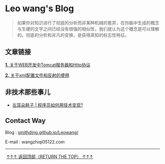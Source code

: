 # Leo wang's Blog



> 如果你对知识进行了彻底的分析而非某种机械的套弄，在你脑中生成的概念与生硬的文字之间已经没有很强的相似性，我们就认为这个概念是可以理解的。彻底的分析和非凡的变换，是获得真知的标志性特征。 



## 文章链接



[**1.** 关于WEB开发中Tomcat服务器和Http协议](https://github.com/Smithding/Leowang/tree/master/Document/day1827.md )

[**2.** 关于xml配置文件和反射的使用](https://github.com/Smithding/Leowang/tree/master/Document/day1829.md)



## 非技术那些事儿

+ [左耳朵耗子 | 程序员如何用技术变现?]()






## Contact Way

Blog : [smithding.github.io/Leowang/](https://smithding.github.io/Leowang/)

E-mail : wangzhiqi05122.com

------

​                                          [↑↑↑   返回顶部（RETURN THE TOP） ↑↑↑](https://github.com/Smithding/Leowang/blob/master/README.md)

